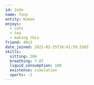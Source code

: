 ```yaml
---
id: 2a3e
name: Tony
entity: Human
enjoys:
  - cats
  - tea
  - making this
friend: 40s3
date_joined: 2021-02-25T16:41:59.558Z
skills:
  sitting: 204
  breathing: 7.07
  liquid_consumption: 100
  existence: simulation
  sports: -2
---
```

